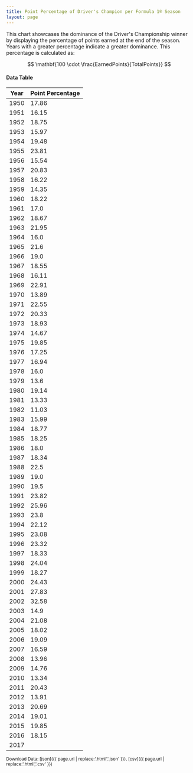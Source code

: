 ```yaml
---
title: Point Percentage of Driver's Champion per Formula 1® Season
layout: page
---
```


<canvas id="chart" width="400" height="180"></canvas>
<script>
var data = {
    "datasets": [
        {
            "backgroundColor": "#f3a935",
            "borderColor": "#f68639",
            "borderWidth": 1,
            "data": [
                17.86,
                16.15,
                18.75,
                15.97,
                19.48,
                23.81,
                15.54,
                20.83,
                16.22,
                14.35,
                18.22,
                17.0,
                18.67,
                21.95,
                16.0,
                21.6,
                19.0,
                18.55,
                16.11,
                22.91,
                13.89,
                22.55,
                20.33,
                18.93,
                14.67,
                19.85,
                17.25,
                16.94,
                16.0,
                13.6,
                19.14,
                13.33,
                11.03,
                15.99,
                18.77,
                18.25,
                18.0,
                18.34,
                22.5,
                19.0,
                19.5,
                23.82,
                25.96,
                23.8,
                22.12,
                23.08,
                23.32,
                18.33,
                24.04,
                18.27,
                24.43,
                27.83,
                32.58,
                14.9,
                21.08,
                18.02,
                19.09,
                16.59,
                13.96,
                14.76,
                13.34,
                20.43,
                13.91,
                20.69,
                19.01,
                19.85,
                18.15
            ],
            "label": "Point Percentage"
        }
    ],
    "labels": [
        "1950",
        "1951",
        "1952",
        "1953",
        "1954",
        "1955",
        "1956",
        "1957",
        "1958",
        "1959",
        "1960",
        "1961",
        "1962",
        "1963",
        "1964",
        "1965",
        "1966",
        "1967",
        "1968",
        "1969",
        "1970",
        "1971",
        "1972",
        "1973",
        "1974",
        "1975",
        "1976",
        "1977",
        "1978",
        "1979",
        "1980",
        "1981",
        "1982",
        "1983",
        "1984",
        "1985",
        "1986",
        "1987",
        "1988",
        "1989",
        "1990",
        "1991",
        "1992",
        "1993",
        "1994",
        "1995",
        "1996",
        "1997",
        "1998",
        "1999",
        "2000",
        "2001",
        "2002",
        "2003",
        "2004",
        "2005",
        "2006",
        "2007",
        "2008",
        "2009",
        "2010",
        "2011",
        "2012",
        "2013",
        "2014",
        "2015",
        "2016",
        "2017"
    ]
};
var options = {
  legend: {
    display: false
  },
  scales: {
    xAxes: [{
      ticks: {
        beginAtZero: true,
        maxRotation: 180,
        display: window.innerWidth > 800
      }
    }],
    yAxes: [{
      ticks: {
        beginAtZero: true
      }
    }]
  },
  onResize: function(chart, size) {
    chart.options.scales.xAxes[0].ticks.display = size.width > 800;
  }
};
new Chart("chart", {
    data: data,
    type: 'bar',
    options: options
});
</script>

This chart showcases the dominance of the Driver's Championship winner by displaying the percentage of points earned at the end of the season. Years with a greater percentage indicate a greater dominance. This percentage is calculated as:

$$ \mathbf{100 \cdot \frac{EarnedPoints}{TotalPoints}} $$

#### Data Table

| Year | Point Percentage |
|--|--|
| 1950 | 17.86 |
| 1951 | 16.15 |
| 1952 | 18.75 |
| 1953 | 15.97 |
| 1954 | 19.48 |
| 1955 | 23.81 |
| 1956 | 15.54 |
| 1957 | 20.83 |
| 1958 | 16.22 |
| 1959 | 14.35 |
| 1960 | 18.22 |
| 1961 | 17.0 |
| 1962 | 18.67 |
| 1963 | 21.95 |
| 1964 | 16.0 |
| 1965 | 21.6 |
| 1966 | 19.0 |
| 1967 | 18.55 |
| 1968 | 16.11 |
| 1969 | 22.91 |
| 1970 | 13.89 |
| 1971 | 22.55 |
| 1972 | 20.33 |
| 1973 | 18.93 |
| 1974 | 14.67 |
| 1975 | 19.85 |
| 1976 | 17.25 |
| 1977 | 16.94 |
| 1978 | 16.0 |
| 1979 | 13.6 |
| 1980 | 19.14 |
| 1981 | 13.33 |
| 1982 | 11.03 |
| 1983 | 15.99 |
| 1984 | 18.77 |
| 1985 | 18.25 |
| 1986 | 18.0 |
| 1987 | 18.34 |
| 1988 | 22.5 |
| 1989 | 19.0 |
| 1990 | 19.5 |
| 1991 | 23.82 |
| 1992 | 25.96 |
| 1993 | 23.8 |
| 1994 | 22.12 |
| 1995 | 23.08 |
| 1996 | 23.32 |
| 1997 | 18.33 |
| 1998 | 24.04 |
| 1999 | 18.27 |
| 2000 | 24.43 |
| 2001 | 27.83 |
| 2002 | 32.58 |
| 2003 | 14.9 |
| 2004 | 21.08 |
| 2005 | 18.02 |
| 2006 | 19.09 |
| 2007 | 16.59 |
| 2008 | 13.96 |
| 2009 | 14.76 |
| 2010 | 13.34 |
| 2011 | 20.43 |
| 2012 | 13.91 |
| 2013 | 20.69 |
| 2014 | 19.01 |
| 2015 | 19.85 |
| 2016 | 18.15 |
| 2017 |   |

<small>Download Data: [json]({{ page.url | replace:'.html','.json' }}), [csv]({{ page.url | replace:'.html','.csv' }})</small>
